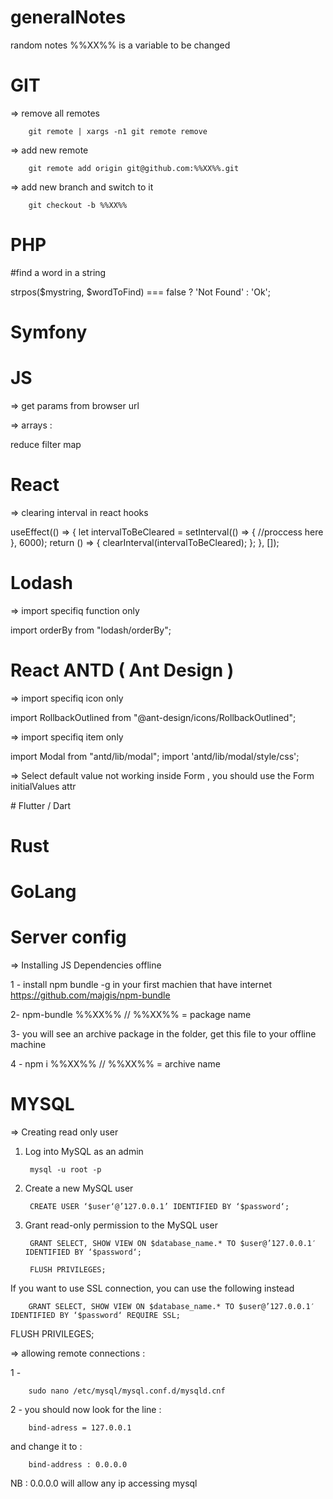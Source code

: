 # generalNotes
random  notes
%%XX%% is a variable to be changed

# GIT 

=> remove all remotes

        git remote | xargs -n1 git remote remove

=> add new remote 

        git remote add origin git@github.com:%%XX%%.git
 
=> add new branch and switch to it 

        git checkout -b %%XX%%

# PHP 

#find a word in a string

 
strpos($mystring, $wordToFind) === false ? 'Not Found' : 'Ok';

# Symfony


# JS

=> get params from browser url 

=> arrays :

reduce
filter
map


# React

=>   clearing interval in react hooks 

useEffect(() => {
    let intervalToBeCleared = setInterval(() => {
       //proccess here
    }, 6000);
    return () => {
      clearInterval(intervalToBeCleared);
    };
  }, []);
  
  
# Lodash 

=> import specifiq function only 

import orderBy from "lodash/orderBy";

# React ANTD ( Ant Design )

=> import specifiq  icon only 

import RollbackOutlined  from "@ant-design/icons/RollbackOutlined";

=> import specifiq item only

import Modal from "antd/lib/modal";
import 'antd/lib/modal/style/css';


=> Select default value not working inside Form , you should use the Form  initialValues attr
<Form initialValues={{
            selectName: "defaultVal"
           }} />
# Flutter / Dart



# Rust


# GoLang 

# Server config


=> Installing JS Dependencies offline 

1 -  install npm bundle -g in your first machien that have internet  https://github.com/majgis/npm-bundle

2- npm-bundle %%XX%%  // %%XX%%  = package name

3- you will see an archive package in the folder, get this file to your offline machine 

4 - npm i %%XX%% // %%XX%%  = archive name


# MYSQL


=> Creating read only user 

1. Log into MySQL as an admin
 
        mysql -u root -p 
 
2. Create a new MySQL user


        CREATE USER ‘$user‘@’127.0.0.1’ IDENTIFIED BY ‘$password‘;

3. Grant read-only permission to the MySQL user


        GRANT SELECT, SHOW VIEW ON $database_name.* TO $user@’127.0.0.1′ IDENTIFIED BY ‘$password‘;

        FLUSH PRIVILEGES;

If you want to use SSL connection, you can use the following instead

        GRANT SELECT, SHOW VIEW ON $database_name.* TO $user@’127.0.0.1′ IDENTIFIED BY ‘$password‘ REQUIRE SSL;

FLUSH PRIVILEGES;


=> allowing remote connections :

1 - 

        sudo nano /etc/mysql/mysql.conf.d/mysqld.cnf

2 - you should now look for the line :

        bind-adress = 127.0.0.1 

and change it to : 

        bind-address : 0.0.0.0

NB : 0.0.0.0  will allow any ip accessing mysql 




